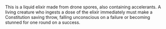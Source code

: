 This is a liquid elixir made from drone spores, also containing accelerants. A living creature who ingests a dose of the elixir immediately must make a Constitution saving throw, falling unconscious on a failure or becoming stunned for one round on a success.